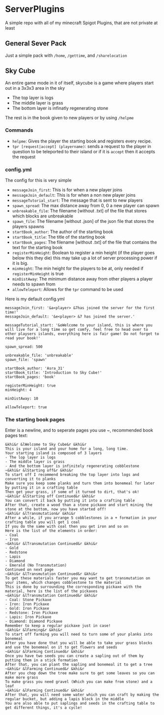# ServerPlugins
A simple repo with all of my minecraft Spigot Plugins, that are not private at least

## General Sever Pack
Just a simple pack with `/home`, `/gettime`, and `/sharelocation`

## Sky Cube
An entire game mode in it of itself, skycube is a game where players start out in a 3x3x3 area in the sky
- The top layer is logs
- The middle layer is grass
- The bottom layer is infinatly regenerating stone

The rest is in the book given to new players or by using `/helpme`

### Commands
- `helpme`: Gives the player the starting book and registers every recipe.
- `tpr [request|accept] (playername)`: sends a request to the player in question to be teleported to their island or if it is `accept` then it accepts the request

### config.yml
The config for this is very simple
- `messageJoin_first`: This is for when a new player joins
- `messageJoin_default`: This is for when a non new player joins
- `messageTutorial_start`: The message that is sent to new players
- `spawn_spread`: The max distance away from 0, 0 a new player can spawn
- `unbreakable_file`: The filename [without .txt] of the file that stores which blocks are unbreakable
- `spawn_file`: The filename [without .json] of the json file that stores the players spawns
- `startBook_author`: The author of the starting book
- `startBook_title`: The title of the starting book
- `startBook_pages`: The filename [without .txt] of the file that contains the text for the starting book
- `registerMinHeight`: Boolean to register a min height (if the player goes below this they die) this may take up a lot of server processing power if it is big.
- `minHeight`: The min height for the players to be at, only needed if `registerMinHeight` is true
- `minDistAway`: The minimum distance away from other players a player needs to spawn from
- `allowTeleport`: Allows for the `tpr` command to be used

Here is my default config.yml
```
messageJoin_first: '&a<player> &7has joined the server for the first time!'
messageJoin_default: '&e<player> &7 has joined the server.'

messageTutorial_start: '&oWelcome to your island, this is where you will live for a long time so get comfy, feel free to head over to other playsers islands, everything here is fair game! Do not forget to read your book!'

spawn_spread: 500

unbreakable_file: 'unbreakable'
spawn_file: 'spawn'

startBook_author: 'Asra_31'
startBook_title: 'Introduction to Sky Cube!'
startBook_pages: 'book'

registerMinHeight: true
minHeight: 4

minDistAway: 10

allowTeleport: true
```

### The starting book pages
Enter is a newline, and to seperate pages you use ~, recommended book pages text:
```
&khi&r &lWelcome to Sky Cube&r &khi&r
This is your island and your home for a long, long time.
Your starting island is composed of 3 layers
- The lop layer is logs
- The middle layer is grass
- And the bottom layer is infinitely regenerating cobblestone
~&khi&r &lStarting off&r &khi&r
To start off I recommend breaking the top layer into logs and converting it to planks
Make sure you keep some planks and turn them into bonemeal for later by putting it in a crafting table
Then get your grass, if some of it turned to dirt, that's ok!
~&khi&r &lStarting off Continued&r &khi&r
You can convert it back by putting it into a crafting table
After that, create a wood than a stone pickaxe and start mining the stone at the bottom, now you have started off!
~&khi&r &lTransmutation&r &khi&r
After a while, if you arrange 5 cobblestones in a + formation in your crafting table you will get 1 coal
If you do the same with coal then you get iron and so on
Here is the list of the elements in order:
- Coal
- Iron
~&khi&r &lTransmutation Continued&r &khi&r
- Gold
- Redstone
- Lapis
- Diamond
- Emerald (No Transmutation)
Continued on next page
~&khi&r &lTransmutation Continued&r &khi&r
To get these materials faster you may want to get transmutation on your items, which changes cobblestone to the material
This is done by surrounding the corresponding pickaxe with the material, here is the list of the pickaxes
~&khi&r &lTransmutation Continued&r &khi&r
- Coal: Stone Pickaxe
- Iron: Iron Pickaxe
- Gold: Iron Pickaxe
- Redstone: Iron Pickaxe
- Lapis: Iron Pickaxe
- Diamond: Diamond Pickaxe
Remember to keep a regular pickaxe just in case!
~&khi&r &lFarming&r &khi&r
To start off farming you will need to turn some of your planks into bonemeal
After you have done that you will be able to take your grass blocks and use the bonemeal on it to get flowers and seeds
~&khi&r &lFarming Continued&r &khi&r
Once you have two seeds you can create a sapling out of them by putting them in a stick formation
After that, you can plant the sapling and bonemeal it to get a tree
~&khi&r &lFarming Continued&r &khi&r
After you chop down the tree make sure to get some leaves so you can make more grass
To make grass you need gravel (Which you can make from stone) and a leaf
~&khi&r &lFarming Continued&r &khi&r
After that, you will need some water which you can craft by making the regular bucket, but adding a lapis block in the middle
You are also able to put saplings and seeds in the crafting table to get different things, it's a cycle!
```